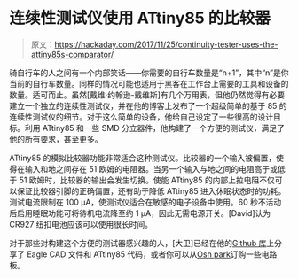 # 连续性测试仪使用 ATtiny85 的比较器

> 原文：<https://hackaday.com/2017/11/25/continuity-tester-uses-the-attiny85s-comparator/>

骑自行车的人之间有一个内部笑话——你需要的自行车数量是“n+1”，其中“n”是你当前的自行车数量。同样的情况可能也适用于黑客在工作台上需要的工具和设备的数量。适可而止。虽然[戴维·约翰逊-戴维斯]有几个万用表，但他仍然觉得有必要建立一个独立的连续性测试仪，并在他的博客上发布了一个超级简单的基于 85 的连续性测试仪的细节。对于这么简单的设备，他给自己设定了一些很高的设计目标。利用 ATtiny85 和一些 SMD 分立器件，他构建了一个方便的测试仪，满足了他的所有要求，甚至更多。

ATtiny85 的模拟比较器功能非常适合这种测试仪。比较器的一个输入被偏置，使得在输入和地之间存在 51 欧姆的电阻器。当另一个输入与地之间的电阻高于或低于 51 欧姆时，比较器的输出会发生切换。使能 ATtiny85 的内部上拉电阻不仅可以保证比较器引脚的正确偏置，还有助于降低 ATtiny85 进入休眠状态时的功耗。测试电流限制在 100 μA，使测试仪适合在敏感的电子设备中使用。60 秒不活动后启用睡眠功能可将待机电流降至约 1 μA，因此无需电源开关。[David]认为 CR927 纽扣电池应该可以使用很长时间。

对于那些对构建这个方便的测试器感兴趣的人，[大卫]已经在他的[Github 库](https://github.com/technoblogy/continuity-tester)上分享了 Eagle CAD 文件和 ATtiny85 代码，或者你可以从[Osh park](https://oshpark.com/shared_projects/Qg7JyfVv)订购一些电路板。
